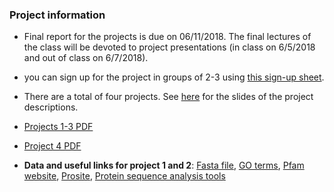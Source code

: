 

### Project information

- Final report for the projects is due on 06/11/2018. The final lectures of the class will be devoted to project presentations (in class on 6/5/2018 and out of class on 6/7/2018). 

- you can sign up for the project in groups of 2-3 using [this sign-up sheet](https://docs.google.com/spreadsheets/d/1cN6rD9tMgd4zKkQf8wG4Ilu7k9P3kFIv-RPIu5jaj6Y/edit#gid=0). 

- There are a total of four projects. See [here](https://www.dropbox.com/s/nc3yrytoafa3nwe/projects2018.pptx?dl=0) 
 for the slides of the project descriptions. 

- [Projects 1-3 PDF](https://www.dropbox.com/s/3k37s75uqshhr98/projects_2018.pdf?dl=0) 

- [Project 4 PDF](https://www.dropbox.com/s/660fsqzakhe29ok/Project4_frameshiftindels.pdf?dl=0)

- **Data and useful links for project 1 and 2**: [Fasta file](https://www.dropbox.com/s/fb0zgdbj45t6ov3/UP000006737.fasta?dl=0), [GO terms](http://www.geneontology.org/ontology/subsets/goslim_metagenomics.obo), [Pfam website](http://pfam.xfam.org/), [Prosite](http://prosite.expasy.org/scanprosite/), [Protein sequence analysis tools](http://www.expasy.org/tools/)


